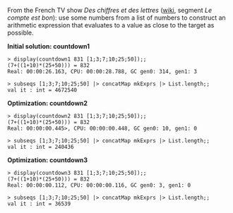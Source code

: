 
From the French TV show *Des chiffres et des lettres* ([wiki](https://en.wikipedia.org/wiki/Des_chiffres_et_des_lettres), segment *Le compte est bon*): use some numbers from a list of numbers to construct an arithmetic expression that evaluates to a value as close to the target as possible.

**Initial solution: countdown1**

    > display(countdown1 831 [1;3;7;10;25;50]);;
    (7+((1+10)*(25+50))) = 832
    Real: 00:00:26.163, CPU: 00:00:28.788, GC gen0: 314, gen1: 3

	> subseqs [1;3;7;10;25;50] |> concatMap mkExprs |> List.length;;
	val it : int = 4672540

**Optimization: countdown2**

	> display(countdown2 831 [1;3;7;10;25;50]);;
	(7+((1+10)*(25+50))) = 832
	Real: 00:00:00.445>, CPU: 00:00:00.448, GC gen0: 10, gen1: 0

	> subseqs [1;3;7;10;25;50] |> concatMap mkExprs |> List.length;;
	val it : int = 240436

**Optimization: countdown3**

	> display(countdown3 831 [1;3;7;10;25;50]);;
	(7+((1+10)*(25+50))) = 832
	Real: 00:00:00.112, CPU: 00:00:00.116, GC gen0: 3, gen1: 0
	
	> subseqs [1;3;7;10;25;50] |> concatMap mkExprs |> List.length;;
	val it : int = 36539
